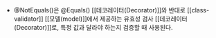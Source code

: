 - @NotEquals()은 @Equals() [[데코레이터(Decorator)]]와 반대로 [[class-validator]] [[모델(model)]]에서 제공하는 유효성 검사 [[데코레이터(Decorator)]]로, 특정 값과 달라야 하는지 검증할 때 사용된다. 